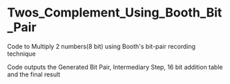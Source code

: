 # Twos_Complement_Using_Booth_Bit_Pair
Code to Multiply 2 numbers(8 bit) using Booth's bit-pair recording technique

Code outputs the Generated Bit Pair, Intermediary Step, 16 bit addition table and the final result
